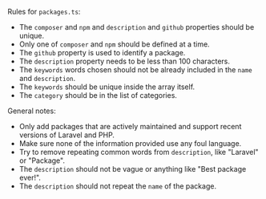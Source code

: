 Rules for `packages.ts`:
- The `composer` and `npm` and `description` and `github` properties should be unique.
- Only one of `composer` and `npm` should be defined at a time.
- The `github` property is used to identify a package.
- The `description` property needs to be less than 100 characters.
- The `keywords` words chosen should not be already included in the `name` and `description`.
- The `keywords` should be unique inside the array itself.
- The `category` should be in the list of categories.

General notes:
- Only add packages that are actively maintained and support recent versions of Laravel and PHP.
- Make sure none of the information provided use any foul language.
- Try to remove repeating common words from `description`, like "Laravel" or "Package".
- The `description` should not be vague or anything like "Best package ever!".
- The `description` should not repeat the `name` of the package.